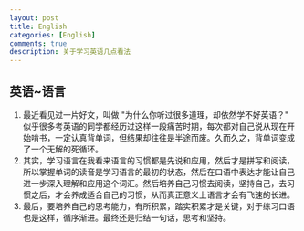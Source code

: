 ```yaml
---
layout: post
title: English
categories: [English]
comments: true
description: 关于学习英语几点看法
---
```


## 英语~语言
   1. 最近看见过一片好文，叫做 "为什么你听过很多道理，却依然学不好英语？"  似乎很多考英语的同学都经历过这样一段痛苦时期，每次都对自己说从现在开始啃书，一定认真背单词，但结果却往往是半途而废。久而久之，背单词变成了一个无解的死循环。
   2. 其实，学习语言在我看来语言的习惯都是先说和应用，然后才是拼写和阅读，所以掌握单词的读音是学习语言的最初的状态，然后在口语中表达才能让自己进一步深入理解和应用这个词汇。然后培养自己习惯去阅读，坚持自己，去习惯之后，才会养成适合自己的习惯，从而真正意义上语言才会有飞速的长进。
   3. 最后，要培养自己的思考能力，有所积累，踏实积累才是关键，对于练习口语也是这样，循序渐进。最终还是归结一句话，思考和坚持。
